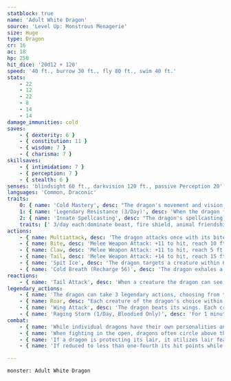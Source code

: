 ```yaml
---
statblock: true
name: 'Adult White Dragon'
source: 'Level Up: Monstrous Menagerie'
size: Huge
type: Dragon
cr: 16
ac: 18
hp: 250
hit_dice: '20d12 + 120'
speed: '40 ft., burrow 30 ft., fly 80 ft., swim 40 ft.'
stats:
    - 22
    - 12
    - 22
    - 8
    - 14
    - 14
damage_immunities: cold
saves:
    - { dexterity: 6 }
    - { constitution: 11 }
    - { wisdom: 7 }
    - { charisma: 7 }
skillsaves:
    - { intimidation: 7 }
    - { perception: 7 }
    - { stealth: 6 }
senses: 'blindsight 60 ft., darkvision 120 ft., passive Perception 20'
languages: 'Common, Draconic'
traits:
    0: { name: 'Cold Mastery', desc: "The dragon's movement and vision is not hindered by cold, icy surfaces, snow, wind, or storms. Additionally, the dragon can choose to burrow through snow and ice without leaving a trace." }
    1: { name: 'Legendary Resistance (3/Day)', desc: 'When the dragon fails a saving throw, it can choose to succeed instead. When it does, it sheds some of its scales, which turn to ice. If it has no more uses of this ability, its Armor Class is reduced to 16 until it finishes a long rest.' }
    2: { name: 'Innate Spellcasting', desc: "The dragon's spellcasting ability is Charisma (save DC 15). It can innately cast the following spells, requiring no material components." }
    traits: [' 3/day each:dominate beast, fire shield, animal friendship, sleet storm']
actions:
    - { name: Multiattack, desc: 'The dragon attacks once with its bite and twice with its claws. In place of its bite attack, it can spit ice.' }
    - { name: Bite, desc: 'Melee Weapon Attack: +11 to hit, reach 10 ft., one target. Hit: 22 (3d10 + 6) piercing damage plus 4 (1d8) cold damage.' }
    - { name: Claw, desc: 'Melee Weapon Attack: +11 to hit, reach 5 ft., one target. Hit: 19 (3d8 + 6) slashing damage.' }
    - { name: Tail, desc: 'Melee Weapon Attack: +14 to hit, reach 15 ft., one target. Hit: 15 (2d8 + 6) bludgeoning damage, and the dragon pushes the target 10 feet away.' }
    - { name: 'Spit Ice', desc: 'The dragon targets a creature within 60 feet, forcing it to make a DC 19 Dexterity saving throw. On a failure, the target takes 16 (3d10) cold damage, and its speed is reduced to 0 until the end of its next turn. On a success, it takes half damage.' }
    - { name: 'Cold Breath (Recharge 56)', desc: 'The dragon exhales a 60-foot cone of frost. Each creature in the area makes a DC 19 Constitution saving throw. On a failure, it takes 52 (15d6) cold damage, and its speed is reduced to 0 until the end of its next turn. On a success, it takes half damage.' }
reactions:
    - { name: 'Tail Attack', desc: 'When a creature the dragon can see within 10 feet hits the dragon with a melee attack, the dragon makes a tail attack against it.' }
legendary_actions:
    - { name: 'The dragon can take 3 legendary actions, choosing from the options below', desc: "Only one legendary action can be used at a time and only at the end of another creature's turn. It regains spent legendary actions at the start of its turn." }
    - { name: Roar, desc: "Each creature of the dragon's choice within 120 feet that can hear it makes a DC 15 Charisma saving throw. On a failure, it is frightened for 1 minute. A creature repeats the saving throw at the end of its turn, ending the effect on itself on a success. When it succeeds on a saving throw or the effect ends for it, it is immune to Roar for 24 hours." }
    - { name: 'Wing Attack', desc: 'The dragon beats its wings. Each creature within 15 feet makes a DC 19 Dexterity saving throw. On a failure, it is pushed 10 feet away and knocked prone. The dragon can then fly up to half its fly speed.' }
    - { name: 'Raging Storm (1/Day, Bloodied Only)', desc: 'For 1 minute, gusts of sleet emanate from the dragon in a 40-foot-radius sphere, spreading around corners. The area is lightly obscured and the ground is difficult terrain The first time a creature moves on its turn while in the area, it must succeed on a DC 15 Dexterity saving throw or fall prone (or fall if it is flying).' }
combat:
    - { name: 'While individual dragons have their own personalities and tactics, most rely heavily on their breath weapons', desc: 'They use them whenever they can, preferably from maximum distance and while flying above their enemies.' }
    - { name: 'When fighting in the open, dragons often circle above their enemies as they wait for their breath weapons to recharge', desc: "They only close to melee if their enemies deal significant damage with ranged attacks, or if they can savage an enemy cut off from its allies. Once bloodied, dragons become more aggressive, attacking with bite and claws when their breath weapons aren't available." }
    - { name: 'If a dragon is protecting its lair, it utilizes lair features, traps, allies, and architecture such as escape tunnels to keep up a hit-and-run fight, reappearing only when it has a fully-recharged breath weapon', desc: 'If the dragon is forced into melee combat, it uses its bite and claws against a single foe. If it has legendary actions like Roar and Wing Attack, it uses them to disperse its other enemies.' }
    - { name: 'If reduced to less than one-fourth its hit points while fighting in the open, a dragon flies away', desc: 'However, it fights to the death to defend its lair, unless it can regain the upper hand through tricks or bargains.' }

---
```

```statblock
monster: Adult White Dragon
```
